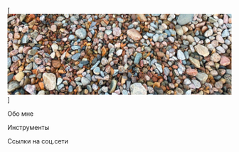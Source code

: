[![Header](https://github.com/IrinaNastavneva/IrinaNastavneva/blob/main/assets/photo_5465451149969702550_y.jpg)]

Обо мне

Инструменты

Ссылки на соц.сети